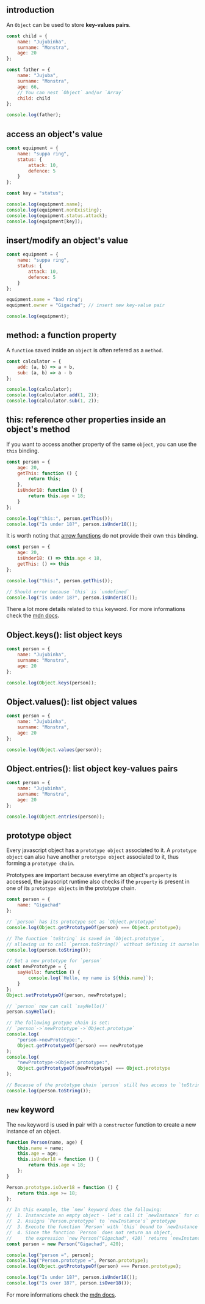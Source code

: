 ## introduction

An `Object` can be used to store **key-values pairs**.

```javascript
const child = {
	name: "Jujubinha",
	surname: "Monstra",
	age: 20
};

const father = {
	name: "Jujuba",
	surname: "Monstra",
	age: 66,
	// You can nest `Object` and/or `Array`
	child: child
};

console.log(father);
```

## access an object's value

```javascript
const equipment = {
	name: "suppa ring",
	status: {
		attack: 10,
		defence: 5
	}
};

const key = "status";

console.log(equipment.name);
console.log(equipment.nonExisting);
console.log(equipment.status.attack);
console.log(equipment[key]);
```

## insert/modify an object's value

```javascript
const equipment = {
	name: "suppa ring",
	status: {
		attack: 10,
		defence: 5
	}
};

equipment.name = "bad ring";
equipment.owner = "Gigachad"; // insert new key-value pair

console.log(equipment);
```

## method: a function property

A `function` saved inside an `object` is often refered as a `method`.

```javascript
const calculator = {
	add: (a, b) => a + b,
	sub: (a, b) => a - b
};

console.log(calculator);
console.log(calculator.add(1, 2));
console.log(calculator.sub(1, 2));
```

## this: reference other properties inside an object's method

If you want to access another property of the same `object`, you can use the `this` binding.

```javascript
const person = {
	age: 20,
	getThis: function () {
		return this;
	},
	isUnder18: function () {
		return this.age < 18;
	}
};

console.log("this:", person.getThis());
console.log("Is under 18?", person.isUnder18());
```

It is worth noting that [arrow functions](https://developer.mozilla.org/docs/Web/JavaScript/Reference/Functions/Arrow_functions) do not provide their own `this` binding.

```javascript
const person = {
	age: 20,
	isUnder18: () => this.age < 18,
	getThis: () => this
};

console.log("this:", person.getThis());

// Should error because `this` is `undefined`
console.log("Is under 18?", person.isUnder18());
```

There a lot more details related to `this` keyword. For more informations check the [mdn docs](https://developer.mozilla.org/docs/Web/JavaScript/Reference/Operators/this).

## Object.keys(): list object keys

```javascript
const person = {
	name: "Jujubinha",
	surname: "Monstra",
	age: 20
};

console.log(Object.keys(person));
```

## Object.values(): list object values

```javascript
const person = {
	name: "Jujubinha",
	surname: "Monstra",
	age: 20
};

console.log(Object.values(person));
```

## Object.entries(): list object key-values pairs

```javascript
const person = {
	name: "Jujubinha",
	surname: "Monstra",
	age: 20
};

console.log(Object.entries(person));
```

## prototype object

Every javascript object has a `prototype object` associated to it. A `prototype object` can also have another `prototype object` associated to it, thus forming a `prototype chain`.

Prototypes are important because everytime an object's `property` is accessed, the javascript runtime also checks if the `property` is present in one of its `prototype objects` in the prototype chain.

```javascript
const person = {
	name: "Gigachad"
};

// `person` has its prototype set as `Object.prototype`
console.log(Object.getPrototypeOf(person) === Object.prototype);

// The function `toString` is saved in `Object.prototype`,
// allowing us to call `person.toString()` without defining it ourselves
console.log(person.toString());

// Set a new prototype for `person`
const newPrototype = {
	sayHello: function () {
		console.log(`Hello, my name is ${this.name}`);
	}
};
Object.setPrototypeOf(person, newPrototype);

// `person` now can call `sayHello()`
person.sayHello();

// The following protype chain is set:
// `person`->`newPrototype`->`Object.prototype`
console.log(
	"person->newPrototype:",
	Object.getPrototypeOf(person) === newPrototype
);
console.log(
	"newPrototype->Object.prototype:",
	Object.getPrototypeOf(newPrototype) === Object.prototype
);

// Because of the prototype chain `person` still has access to `toString`
console.log(person.toString());
```

## `new` keyword

The `new` keyword is used in pair with a `constructor` function to create a new instance of an object.

```javascript
function Person(name, age) {
	this.name = name;
	this.age = age;
	this.isUnder18 = function () {
		return this.age < 18;
	};
}

Person.prototype.isOver18 = function () {
	return this.age >= 18;
};

// In this example, the `new` keyword does the following:
// 	1. Instanciate an empty object - let's call it `newInstance` for convenience
// 	2. Assigns `Person.prototype` to `newInstance's` prototype
// 	3. Execute the function `Person` with `this` bound to `newInstance`
//	4. Since the function `Person` does not return an object,
//	   the expression `new Person("Gigachad", 420)` returns `newInstance`
const person = new Person("Gigachad", 420);

console.log("person =", person);
console.log("Person.prototype =", Person.prototype);
console.log(Object.getPrototypeOf(person) === Person.prototype);

console.log("Is under 18?", person.isUnder18());
console.log("Is over 18?", person.isOver18());
```

For more informations check the [mdn docs](https://developer.mozilla.org/docs/Web/JavaScript/Reference/Operators/new).
